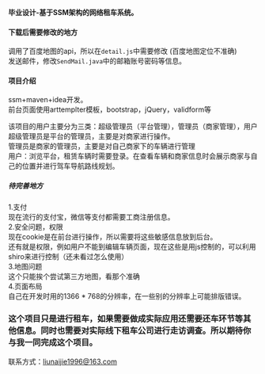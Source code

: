 **毕业设计-基于SSM架构的网络租车系统。**
#### 下载后需要修改的地方 
调用了百度地图的api，所以在`detail.js`中需要修改  (百度地图定位不准确)  
发送邮件，修改`SendMail.java`中的邮箱账号密码等信息。   
#### 项目介绍
ssm+maven+idea开发。  
前台页面使用arttemplter模板，bootstrap，jQuery，validform等  

该项目的用户主要分为三类：超级管理员（平台管理），管理员（商家管理），用户  
超级管理员是平台的管理员，主要是对商家进行操作。  
管理员是商家的管理员，主要是对自己商家下的车辆进行管理  
用户：浏览平台，租赁车辆时需要登录。在查看车辆和商家信息时会展示商家与自己的位置并进行驾车导航路线规划。  

##### 待完善地方
1.支付  
 现在流行的支付宝，微信等支付都需要工商注册信息。  
2.安全问题，权限  
  现在cookie是在前台进行操作，所以需要将这些敏感信息放到后台。  
  还有就是权限，例如用户不能到编辑车辆页面，现在这些是用js控制的，可以利用shiro来进行控制（还未看过怎么使用）  
3.地图问题  
  这个只能挨个尝试第三方地图，看那个准确  
4.页面布局  
  自己在开发时用的1366 * 768的分辨率，在一些别的分辨率上可能排版错误。  
### 这个项目只是进行租车，如果需要做成实际应用还需要还车环节等其他信息。同时也需要对实际线下租车公司进行走访调查。所以期待你与我一同完成这个项目。  

联系方式：liunaijie1996@163.com
